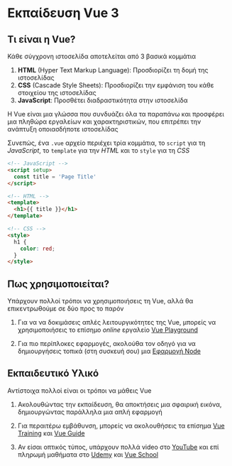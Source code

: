 # Εκπαίδευση Vue 3

## Τι είναι η Vue?
Κάθε σύγχρονη ιστοσελίδα αποτελείται από 3 βασικά κομμάτια

1. **HTML** (Hyper Text Markup Language): Προσδιορίζει τη δομή της ιστοσελίδας
2. **CSS** (Cascade Style Sheets): Προσδιορίζει την εμφάνιση του κάθε στοιχείου της ιστοσελίδας
3. **JavaScript**: Προσθέτει διαδραστικότητα στην ιστοσελίδα

Η Vue είναι μια γλώσσα που συνδυάζει όλα τα παραπάνω και προσφέρει μια πληθώρα εργαλείων και χαρακτηριστικών, που επιτρέπει την ανάπτυξη οποιασδήποτε ιστοσελίδας

Συνεπώς, ένα `.vue` αρχείο περιέχει τρία κομμάτια, το `script` για τη _JavaScript_, το `template` για την _HTML_ και το `style` για τη _CSS_

``` HTML
<!-- JavaScript -->
<script setup>
  const title = 'Page Title' 
</script>

<!-- HTML -->
<template>
  <h1>{{ title }}</h1>
</template>

<!-- CSS -->
<style>
  h1 {
    color: red;
  }
</style>
```

## Πως χρησιμοποιείται?
Υπάρχουν πολλοί τρόποι να χρησιμοποιήσεις τη Vue, αλλά θα επικεντρωθούμε σε δύο προς το παρόν

1. Για να να δοκιμάσεις απλές λειτουργικότητες της Vue, μπορείς να χρησιμοποιήσεις το επίσημο _online_ εργαλείο [Vue Playground](https://play.vuejs.org/)

2. Για πιο περίπλοκες εφαρμογές, ακολούθα τον οδηγό για να δημιουργήσεις τοπικά (στη συσκευή σου) μια [Εφαρμογή Node](/training/nodeApp)

## Εκπαιδευτικό Υλικό
Αντίστοιχα πολλοί είναι οι τρόποι να μάθεις Vue

1. Ακολουθώντας την εκπαίδευση, θα αποκτήσεις μια σφαιρική εικόνα, δημιουργώντας παράλληλα μια απλή εφαρμογή

2. Για περαιτέρω εμβάθυνση, μπορείς να ακολουθήσεις τα επίσημα [Vue Training](https://vuejs.org/tutorial/) και [Vue Guide](https://vuejs.org/guide/introduction.html)

3. Αν είσαι οπτικός τύπος, υπάρχουν πολλά video στο [YouTube](https://www.youtube.com/results?search_query=vue+course+guide) και επί πληρωμή μαθήματα στο [Udemy](https://www.udemy.com/courses/search/?q=vue) και [Vue School](https://vueschool.io/)